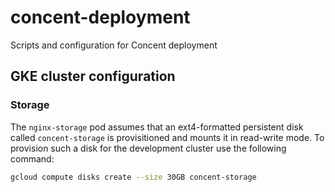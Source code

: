 # concent-deployment
Scripts and configuration for Concent deployment

## GKE cluster configuration

### Storage

The `nginx-storage` pod assumes that an ext4-formatted persistent disk called `concent-storage` is provisitioned and mounts it in read-write mode.
To provision such a disk for the development cluster use the following command:

``` bash
gcloud compute disks create --size 30GB concent-storage
```
